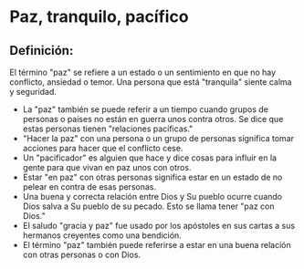 # Paz, tranquilo, pacífico

## Definición: 

El término "paz" se refiere a un estado o un sentimiento en que no hay conflicto, ansiedad o temor.  Una persona que está "tranquila" siente calma y seguridad.

* La "paz" también se puede referir a un tiempo cuando grupos de personas o países no están en guerra unos contra otros.  Se dice que estas personas  tienen "relaciones pacíficas."
* "Hacer la paz" con una persona o un grupo de personas significa tomar acciones para hacer que el conflicto cese.
* Un "pacificador" es alguien que hace y dice cosas para influir en la gente para que vivan en paz unos con otros.
* Estar "en paz" con otras personas significa estar en un estado de no pelear en contra de esas personas.
* Una buena y correcta relación entre Dios y Su pueblo ocurre cuando Dios salva a Su pueblo de su pecado. Esto se llama tener "paz con Dios."
* El saludo "gracia y paz" fue usado por los apóstoles en sus cartas a sus hermanos creyentes como una bendición.
* El término "paz" también puede referirse a estar en una buena relación con otras personas o con Dios.

